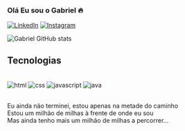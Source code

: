 
### Olá Eu sou o Gabriel 🔥

[![LinkedIn](https://img.shields.io/badge/LinkedIn-0077B5?style=for-the-badge&logo=linkedin&logoColor=white)](https://www.linkedin.com/in/gabriel-rodrigues-22836523b/)
[![Instagram](https://img.shields.io/badge/Instagram-E4405F?style=for-the-badge&logo=instagram&logoColor=white)](https://www.instagram.com/gbmiropgd/)

![Gabriel GitHub stats](https://github-readme-stats.vercel.app/api?username=Gbmonte9&show_icons=true&theme=merko)

## Tecnologias

<div style="display: inline_block"></br>
    <img align="center" alt="html" src="https://img.shields.io/badge/HTML5-E34F26?style=for-the-badge&logo=html5&logoColor=white"/>
    <img align="center" alt="css" src="https://img.shields.io/badge/CSS3-1572B6?style=for-the-badge&logo=css3&logoColor=white"/>
    <img align="center" alt="javascript" src="https://img.shields.io/badge/JavaScript-F7DF1E?style=for-the-badge&logo=javascript&logoColor=blac"/>
    <img align="center" alt="java" src="https://img.shields.io/badge/Java-ED8B00?style=for-the-badge&logo=openjdk&logoColor=white"/>
</div><br/>

Eu ainda não terminei, estou apenas na metade do caminho <br/>
Estou um milhão de milhas à frente de onde eu sou       <br/>
Mas ainda tenho mais um milhão de milhas a percorrer...
